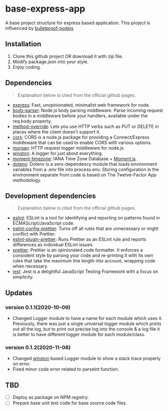 # base-express-app

A base project structure for express based application. This project is influenced by [bulletproof-nodejs](https://github.com/santiq/bulletproof-nodejs)

## Installation

1. Clone this github project OR download it with zip file.
2. Modify package.json into your style.
3. Enjoy coding.

## Dependencies

> Explanation below is cited from the official github pages.

- [express](https://github.com/expressjs/express): Fast, unopinionated, minimalist web framework for node.
- [body-parser](https://github.com/expressjs/body-parser): Node.js body parsing middleware. Parse incoming request bodies in a middleware before your handlers, available under the req.body property.
- [method-override](https://github.com/expressjs/method-override): Lets you use HTTP verbs such as PUT or DELETE in places where the client doesn't support it.
- [cors](https://github.com/expressjs/cors): CORS is a node.js package for providing a Connect/Express middleware that can be used to enable CORS with various options.
- [morgan](https://github.com/expressjs/morgan): HTTP request logger middleware for node.js
- [winston](https://github.com/winstonjs/winston): A logger for just about everything.
- [moment-timezone](https://github.com/moment/moment-timezone): IANA Time Zone Database + [Moment.js](https://github.com/moment/moment/).
- [dotenv](https://github.com/motdotla/dotenv): Dotenv is a zero-dependency module that loads environment variables from a .env file into process.env. Storing configuration in the environment separate from code is based on The Twelve-Factor App methodology.

## Development dependencies

> Explanation below is cited from the official github pages.

- [eslint](https://github.com/eslint/eslint): ESLint is a tool for identifying and reporting on patterns found in ECMAScript/JavaScript code.
- [eslint-config-prettier](https://github.com/prettier/eslint-config-prettier): Turns off all rules that are unnecessary or might conflict with Prettier.
- [eslint-plugin-prettier](https://github.com/prettier/eslint-plugin-prettier): Runs Prettier as an ESLint rule and reports differences as individual ESLint issues.
- [prettier](https://github.com/prettier/prettier): Prettier is an opinionated code formatter. It enforces a consistent style by parsing your code and re-printing it with its own rules that take the maximum line length into account, wrapping code when necessary.
- [jest](https://github.com/facebook/jest): Jest is a delightful JavaScript Testing Framework with a focus on simplicity.

## Updates

### version 0.1.1(2020-10-09)
- Changed Logger module to have a name for each module which uses it. Previously, there was just a single universal logger module which prints out all the log, but to print out precise log into the console & a log file it is better to have different logger module for each module/class.

### version 0.1.2(2020-11-08)
- Changed [winston](https://github.com/winstonjs/winston) based Logger module to show a stack trace properly on error.
- Fixed minor code error related to parseInt function.

## TBD

- [ ] Deploy as package on NPM registry.
- [ ] Prepare base unit test code for base source code files.